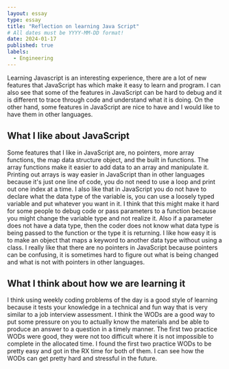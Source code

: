 ```yaml
---
layout: essay
type: essay
title: "Reflection on learning Java Script"
# All dates must be YYYY-MM-DD format!
date: 2024-01-17
published: true
labels:
  - Engineering
---
```


Learning Javascript is an interesting experience, there are a lot of new features that JavaScript has which make it easy to learn and program. I can also see that some of the features in JavaScript can be hard to debug and it is different to trace through code and understand what it is doing. On the other hand, some features in JavaScript are nice to have and I would like to have them in other languages.
	

## What I like about JavaScript

Some features that I like in JavaScript are, no pointers, more array functions, the map data structure object, and the built in functions. The array functions make it easier to add data to an array and manipulate it. Printing out arrays is way easier in JavaScript than in other languages because it's just one line of code, you do not need to use a loop and print out one index at a time. I also like that in JavaScript you do not have to declare what the data type of the variable is, you can use a loosely typed variable and put whatever you want in it. I think that this might make it hard for some people to debug code or pass parameters to a function because you might change the variable type and not realize it. Also if a parameter does not have a data type, then the coder does not know what data type is being passed to the function or the type it is returning. I like how easy it is to make an object that maps a keyword to another data type without using a class. I really like that there are no pointers in JavaScript because pointers can be confusing, it is sometimes hard to figure out what is being changed and what is not with pointers in other languages.

## What I think about how we are learning it

I think using weekly coding problems of the day is a good style of learning because it tests your knowledge in a technical and fun way that is very similar to a job interview assessment. I think the WODs are a good way to put some pressure on you to actually know the materials and be able to produce an answer to a question in a timely manner. The first two practice WODs were good, they were not too difficult where it is not impossible to complete in the allocated time. I found the first two practice WODs to be pretty easy and got in the RX time for both of them. I can see how the WODs can get pretty hard and stressful in the future.          




